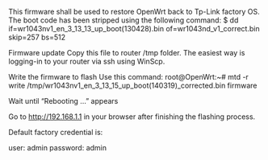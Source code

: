 This firmware shall be used to restore OpenWrt back to Tp-Link factory OS.
The boot code has been stripped using the following command: 
$ dd if=wr1043nv1_en_3_13_13_up_boot\(130428\).bin of=wr1043nd_v1_correct.bin skip=257 bs=512

Firmware update
Copy this file to router /tmp folder. The easiest way is logging-in to your router via ssh using WinScp.

Write the firmware to flash
Use this command:
root@OpenWrt:~# mtd -r write /tmp/wr1043nv1_en_3_13_15_up_boot(140319)_corrected.bin firmware

Wait until “Rebooting …” appears

Go to http://192.168.1.1 in your browser after finishing the flashing process.

Default factory credential is:

user:	admin
password:	admin
